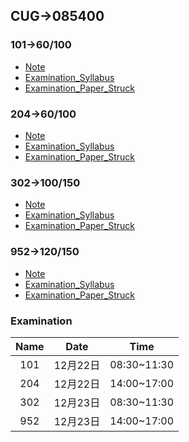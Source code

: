 ## CUG->085400

### 101->60/100
* [Note](/101/README.md)
* [Examination_Syllabus](/101/Examination_Syllabus.md)
* [Examination_Paper_Struck](/101/Examination_Paper_Struck.md)

### 204->60/100
* [Note](/204/README.md)
* [Examination_Syllabus](/204/Examination_Syllabus.md)
* [Examination_Paper_Struck](/204/Examination_Paper_Struck.md)

### 302->100/150
* [Note](/302/README.md)
* [Examination_Syllabus](/302/Examination_Syllabus.md)
* [Examination_Paper_Struck](/302/Examination_Paper_Struck.md)

### 952->120/150
* [Note](/952/README.md)
* [Examination_Syllabus](/952/Examination_Syllabus.md)
* [Examination_Paper_Struck](/952/Examination_Paper_Struck.md)

### Examination
| Name    | Date     | Time    		|
| :----:  | :-----:  | :------:  	|
| 101     | 12月22日 | 08:30~11:30  |
| 204     | 12月22日 | 14:00~17:00	|
| 302     | 12月23日 | 08:30~11:30	|
| 952     | 12月23日 | 14:00~17:00  |